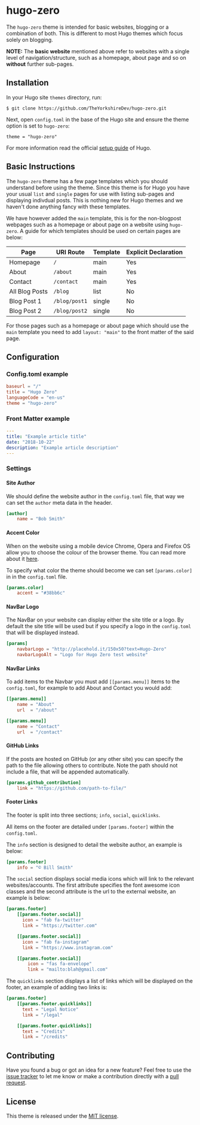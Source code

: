 # hugo-zero

The `hugo-zero` theme is intended for basic websites, blogging or a combination of both. This is different to most Hugo themes which focus solely on blogging. 
 
**NOTE:** The **basic website** mentioned above refer to websites with a single level of navigation/structure, such as a homepage, about page and so on **without** further sub-pages.

## Installation

In your Hugo site `themes` directory, run:

```
$ git clone https://github.com/TheYorkshireDev/hugo-zero.git
```

Next, open `config.toml` in the base of the Hugo site and ensure the theme option is set to `hugo-zero`:

```
theme = "hugo-zero"
```

For more information read the official [setup guide](https://gohugo.io/themes/installing-and-using-themes/) of Hugo.

## Basic Instructions

The `hugo-zero` theme has a few page templates which you should understand before using the theme. Since this theme is for Hugo you have your usual `list` and `single` pages for use with listing sub-pages and displaying indivdual posts. This is nothing new for Hugo themes and we haven't done anything fancy with these templates.

We have however added the `main` template, this is for the non-blogpost webpages such as a homepage or about page on a website using `hugo-zero`. A guide for which templates should be used on certain pages are below:

| Page           | URI Route     | Template | Explicit Declaration |
|----------------|---------------|----------|----------------------|
| Homepage       | `/`           | main     | Yes                  |
| About          | `/about`      | main     | Yes                  |
| Contact        | `/contact`    | main     | Yes                  |
| All Blog Posts | `/blog`       | list     | No                   |
| Blog Post 1    | `/blog/post1` | single   | No                   |
| Blog Post 2    | `/blog/post2` | single   | No                   |

For those pages such as a homepage or about page which should use the `main` template you need to add `layout: "main"` to the front matter of the said page.

## Configuration

### Config.toml example

```toml
baseurl = "/"
title = "Hugo Zero"
languageCode = "en-us"
theme = "hugo-zero"
```

### Front Matter example

```yaml
---
title: "Example article title"
date: "2018-10-22"
description: "Example article description"
---
```

### Settings

#### Site Author

We should define the website author in the `config.toml` file, that way we can set the `author` meta data in the header.

```toml
[author]
    name = "Bob Smith"
```

#### Accent Color

When on the website using a mobile device Chrome, Opera and Firefox OS allow you to choose the colour of the browser theme. You can read more about it [here](https://developers.google.com/web/fundamentals/design-and-ux/browser-customization/#meta_theme_color_for_chrome_and_opera).

To specify what color the theme should become we can set `[params.color]` in in the `config.toml` file.

```toml
[params.color]
    accent = "#38bb6c"
```

#### NavBar Logo

The NavBar on your website can display either the site title or a logo. By default the site title will be used but if you specify a logo in the `config.toml` that will be displayed instead.

```toml
[params]
    navbarLogo = "http://placehold.it/150x50?text=Hugo-Zero"
    navbarLogoAlt = "Logo for Hugo Zero test website"
```

#### NavBar Links

To add items to the Navbar you must add `[[params.menu]]` items to the `config.toml`, for example to add About and Contact you would add:

```toml
[[params.menu]]
    name = "About"
    url  = "/about"

[[params.menu]]
    name = "Contact"
    url  = "/contact"
```

#### GitHub Links

If the posts are hosted on GitHub (or any other site) you can specify the path to the file allowing others to contribute. Note the path should not include a file, that will be appended automatically.

```toml
[params.github_contribution]
    link = "https://github.com/path-to-file/"
```

#### Footer Links

The footer is split into three sections; `info`, `social`, `quicklinks`.

All items on the footer are detailed under `[params.footer]` within the `config.toml`.

The `info` section is designed to detail the website author, an example is below:
```toml
[params.footer]
    info = "© Bill Smith"
```

The `social` section displays social media icons which will link to the relevant websites/accounts. The first attribute specifies the font awesome icon classes and the second attribute is the url to the external website, an example is below:
```toml
[params.footer]
    [[params.footer.social]]
      icon = "fab fa-twitter"
      link = "https://twitter.com"

    [[params.footer.social]]
      icon = "fab fa-instagram"
      link = "https://www.instagram.com"

    [[params.footer.social]]
        icon = "fas fa-envelope"
        link = "mailto:blah@gmail.com"
```

The `quicklinks` section displays a list of links which will be displayed on the footer, an example of adding two links is:
```toml
[params.footer]
    [[params.footer.quicklinks]]
      text = "Legal Notice"
      link = "/legal"

    [[params.footer.quicklinks]]
      text = "Credits"
      link = "/credits"
```

## Contributing

Have you found a bug or got an idea for a new feature? Feel free to use the [issue tracker](https://github.com/TheYorkshireDev/hugo-zero/issues) to let me know or make a contribution directly with a [pull request](https://github.com/TheYorkshireDev/hugo-zero/pulls).

## License

This theme is released under the [MIT license](LICENSE.md).
